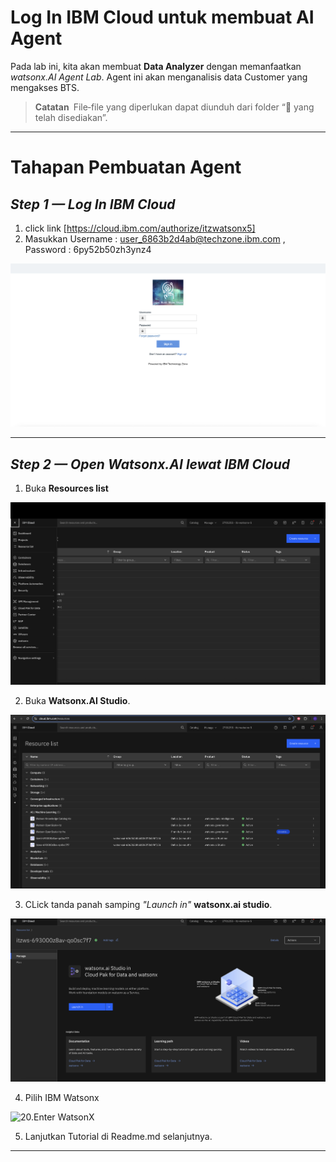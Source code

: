 # Log In IBM Cloud untuk membuat AI Agent

Pada lab ini, kita akan membuat **Data Analyzer** dengan memanfaatkan *watsonx.AI Agent Lab*. Agent ini akan menganalisis data Customer yang mengakses BTS.

> **Catatan** File‐file yang diperlukan dapat diunduh dari folder “📂 yang telah disediakan”.

---

# Tahapan Pembuatan Agent

## _*Step 1 — Log In IBM Cloud*_

1. click link [https://cloud.ibm.com/authorize/itzwatsonx5]
2. Masukkan Username : user_6863b2d4ab@techzone.ibm.com , Password : 6py52b50zh3ynz4

![Log In](https://github.com/Client-Engineering-Indonesia/workshop-telco-tower-ai/blob/main/Lab2-AgenticAI%20in%20watsonxAI/Assets/0.%20Log%20in.png)

---

## _Step 2 — Open Watsonx.AI lewat IBM Cloud_

1. Buka **Resources list**

![1.Resources List](https://github.com/Client-Engineering-Indonesia/workshop-telco-tower-ai/blob/main/Lab2-AgenticAI%20in%20watsonxAI/Assets/1.Resources%20List.png)

2. Buka **Watsonx.AI Studio**.

![2.Open Watsonx.ai studio](https://github.com/Client-Engineering-Indonesia/workshop-telco-tower-ai/blob/main/Lab2-AgenticAI%20in%20watsonxAI/Assets/2.Open%20Watsonx.AI%20Studio.png)

3. CLick tanda panah samping _"Launch in"_ **watsonx.ai studio**.

![3.CLick the Arrow beside launch](https://github.com/Client-Engineering-Indonesia/workshop-telco-tower-ai/blob/main/Lab2-AgenticAI%20in%20watsonxAI/Assets/3.Click%20the%20arrow%20beside%20Launch.png)

4. Pilih IBM Watsonx

![20.Enter WatsonX]()

5. Lanjutkan Tutorial di Readme.md selanjutnya.
---
